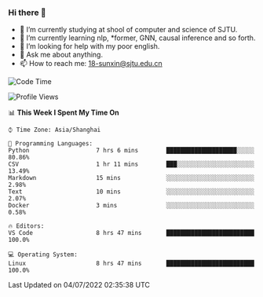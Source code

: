 ### Hi there 👋

<!--
**sunxin000/sunxin000** is a ✨ _special_ ✨ repository because its `README.md` (this file) appears on your GitHub profile.

Here are some ideas to get you started:

- 🔭 I’m currently working on ...
- 🌱 I’m currently learning ...
- 👯 I’m looking to collaborate on ...
- 🤔 I’m looking for help with ...
- 💬 Ask me about ...
- 📫 How to reach me: ...
- 😄 Pronouns: ...
- ⚡ Fun fact: ...
-->
- 🏫 I’m currently studying at shool of computer and science of SJTU.
- 🌱 I’m currently learning nlp, \*former, GNN, causal inference and so forth.
- 🤔 I’m looking for help with my poor english.
- 💬 Ask me about anything.
- 📫 How to reach me: 18-sunxin@sjtu.edu.cn
<!--START_SECTION:waka-->
![Code Time](http://img.shields.io/badge/Code%20Time-236%20hrs%2013%20mins-blue)

![Profile Views](http://img.shields.io/badge/Profile%20Views-2-blue)

📊 **This Week I Spent My Time On** 

```text
⌚︎ Time Zone: Asia/Shanghai

💬 Programming Languages: 
Python                   7 hrs 6 mins        ████████████████████░░░░░   80.86% 
CSV                      1 hr 11 mins        ███░░░░░░░░░░░░░░░░░░░░░░   13.49% 
Markdown                 15 mins             ░░░░░░░░░░░░░░░░░░░░░░░░░   2.98% 
Text                     10 mins             ░░░░░░░░░░░░░░░░░░░░░░░░░   2.07% 
Docker                   3 mins              ░░░░░░░░░░░░░░░░░░░░░░░░░   0.58%

🔥 Editors: 
VS Code                  8 hrs 47 mins       █████████████████████████   100.0%

💻 Operating System: 
Linux                    8 hrs 47 mins       █████████████████████████   100.0%

```


 Last Updated on 04/07/2022 02:35:38 UTC
<!--END_SECTION:waka-->
